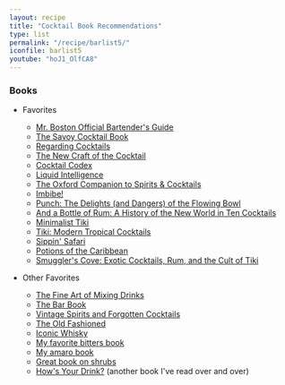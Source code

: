 ```yaml
---
layout: recipe
title: "Cocktail Book Recommendations"
type: list
permalink: "/recipe/barlist5/"
iconfile: barlist5
youtube: "hoJ1_OlfCA8"
---
```


### Books

- Favorites

  - <a href="https://amzn.to/3nunWO0" target="_blank">Mr. Boston Official Bartender's Guide</a>
  - <a href="https://amzn.to/3CCDMdW" target="_blank">The Savoy Cocktail Book</a>
  - <a href="https://amzn.to/3kS8Znb" target="_blank">Regarding Cocktails</a>
  - <a href="https://amzn.to/3kSJkuz" target="_blank">The New Craft of the Cocktail</a>
  - <a href="https://amzn.to/3Dyhew7" target="_blank">Cocktail Codex</a>
  - <a href="https://amzn.to/3HAlNZ9" target="_blank">Liquid Intelligence</a>
  - <a href="https://amzn.to/30Ij7I8" target="_blank">The Oxford Companion to Spirits & Cocktails</a>
  - <a href="https://amzn.to/3wZQAtB" target="_blank">Imbibe!</a>
  - <a href="https://amzn.to/3DxfhzY" target="_blank">Punch: The Delights (and Dangers) of the Flowing Bowl</a>
  - <a href="https://amzn.to/3DDGWzq" target="_blank">And a Bottle of Rum: A History of the New World in Ten Cocktails</a>
  - <a href="https://minimalisttiki.com/" target="_blank">Minimalist Tiki</a>
  - <a href="https://amzn.to/3qQFsyb" target="_blank">Tiki: Modern Tropical Cocktails</a>
  - <a href="https://amzn.to/3DyPasf" target="_blank">Sippin' Safari</a>
  - <a href="https://amzn.to/3qRD6z2" target="_blank">Potions of the Caribbean</a>
  - <a href="https://amzn.to/3qNsgKk" target="_blank">Smuggler's Cove: Exotic Cocktails, Rum, and the Cult of Tiki</a>

- Other Favorites
  - <a href="https://amzn.to/3DBiy19" target="_blank">The Fine Art of Mixing Drinks</a>
  - <a href="https://amzn.to/3nupOq0" target="_blank">The Bar Book</a>
  - <a href="https://amzn.to/3Czrl2e" target="_blank">Vintage Spirits and Forgotten Cocktails</a>
  - <a href="https://amzn.to/3kQL07L" target="_blank">The Old Fashioned</a>
  - <a href="https://amzn.to/3nsEExi" target="_blank">Iconic Whisky</a>
  - <a href="https://amzn.to/30A98V1" target="_blank">My favorite bitters book</a>
  - <a href="https://amzn.to/3FtxYFo" target="_blank">My amaro book</a>
  - <a href="https://amzn.to/3nvHf9z" target="_blank">Great book on shrubs</a>
  - <a href="https://amzn.to/3qUSgn0" target="_blank">How's Your Drink?</a> (another book I've read over and over)

    
<script type="application/ld+json">
{
  "@context": "https://schema.org",
  "@type": "Recipe",
  "author": "{{ page.author }}",
  "description": "{{ page.excerpt | strip_html | replace: '"', "'" }}",
  "image": "{% for ingredient in site.data[page.iconfile].images.ingredient limit: 1 %}{{ ingredient.url }}{% endfor %}",
  "recipeIngredient": [],
  "name": "{{ page.title }}",
  "recipeInstructions": "",
  "recipeYield": "1 to 3 cocktails",
  "recipeCategory": "cocktail",
  "aggregateRating": "{%- if page.stars -%}{%- include stars_metadata.html %} out of 5{% else %}NA{%- endif -%}",
  "recipeCuisine": "global",
  "prepTime": "20 minutes",
  "cookTime": "15 second",
  "keywords": "{{ page.title }}, cocktail, {{ page.eras }}, {%- include category_metadata.html -%}, {%- include spirits_metadata.html -%}",
  "nutrition": "NA"
}
</script>

    